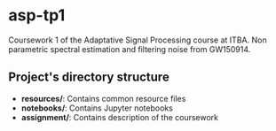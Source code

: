 # asp-tp1
Coursework 1 of the Adaptative Signal Processing course at ITBA. Non parametric spectral estimation and filtering noise from GW150914.

## Project's directory structure
* **resources/**: Contains common resource files
* **notebooks/**: Contains Jupyter notebooks
* **assignment/**: Contains description of the coursework
